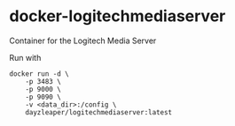 # docker-logitechmediaserver
Container for the Logitech Media Server

Run with
```
docker run -d \
	-p 3483 \
	-p 9000 \
	-p 9090 \
	-v <data_dir>:/config \
	dayzleaper/logitechmediaserver:latest
```
